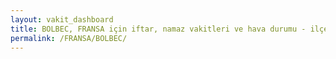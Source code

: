 ```yaml
---
layout: vakit_dashboard
title: BOLBEC, FRANSA için iftar, namaz vakitleri ve hava durumu - ilçe/eyalet seç
permalink: /FRANSA/BOLBEC/
---
```


<script type="text/javascript">
  var GLOBAL_COUNTRY = 'FRANSA';
  var GLOBAL_CITY = 'BOLBEC';
  var GLOBAL_STATE = '';
  var lat = 72;
  var lon = 21;
</script>
